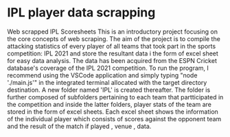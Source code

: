 # IPL player data scrapping
Web scrapped IPL Scoresheets This is an introductory project focusing on the core concepts of web scraping. The aim of the project is to compile the attacking statistics of every player of all teams that took part in the sports competition: IPL 2021 and store the resultant data i the form of excel sheet for easy data analysis. The data has been acquired from the ESPN Cricket database's coverage of the IPL 2021 competition.  To run the program, I recommend using the VSCode application and simply typing "node './main.js'" in the integrated terminal allocated with the target directory destination. A new folder named 'IPL' is created thereafter. The folder is further composed of subfolders pertaining to each team that partticipated in the competition and inside the latter folders, player stats of the team are stored in the form of excel sheets.
Each excel sheet shows the information of the individual player which consists of scores against the opponent team and the result of the match if played , venue , data. 
